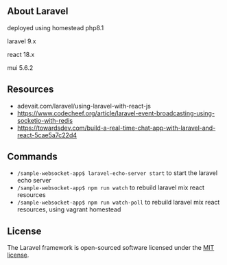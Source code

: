 ## About Laravel

deployed using homestead php8.1

laravel 9.x

react 18.x

mui 5.6.2

## Resources
- adevait.com/laravel/using-laravel-with-react-js
- https://www.codecheef.org/article/laravel-event-broadcasting-using-socketio-with-redis
- https://towardsdev.com/build-a-real-time-chat-app-with-laravel-and-react-5cae5a7c22d4

## Commands
- `/sample-websocket-app$ laravel-echo-server start` to start the laravel echo server
- `/sample-websocket-app$ npm run watch` to rebuild laravel mix react resources
- `/sample-websocket-app$ npm run watch-poll` to rebuild laravel mix react resources, using vagrant homestead

## License

The Laravel framework is open-sourced software licensed under the [MIT license](https://opensource.org/licenses/MIT).
